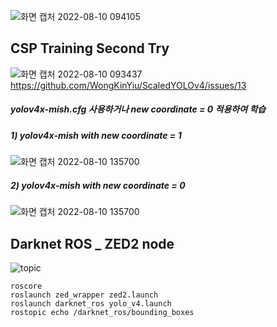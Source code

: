 ![화면 캡처 2022-08-10 094105](https://user-images.githubusercontent.com/88171531/183786294-81c00f4b-76c4-45ce-a503-aced832469f2.png)

## CSP Training Second Try
![화면 캡처 2022-08-10 093437](https://user-images.githubusercontent.com/88171531/183785162-f388cfbd-279d-4579-b7d3-7d9091b4cfb2.png)
https://github.com/WongKinYiu/ScaledYOLOv4/issues/13
##### yolov4x-mish.cfg 사용하거나 new coordinate = 0 적용하여 학습
##### 1) yolov4x-mish with new coordinate = 1
![화면 캡처 2022-08-10 135700](https://user-images.githubusercontent.com/88171531/183819168-b04f570a-a202-419b-b425-118a50bbdef4.png)
##### 2) yolov4x-mish with new coordinate = 0
![화면 캡처 2022-08-10 135700](https://user-images.githubusercontent.com/88171531/183821234-782c7d9a-fe70-4bf3-93f7-1feee16ee7f9.png)

## Darknet ROS _ ZED2 node
![topic](https://user-images.githubusercontent.com/88171531/183785263-3f2ea8dc-a3db-4c4a-becf-0d84903ec886.png)
```
roscore
roslaunch zed_wrapper zed2.launch
roslaunch darknet_ros yolo_v4.launch
rostopic echo /darknet_ros/bounding_boxes
```
